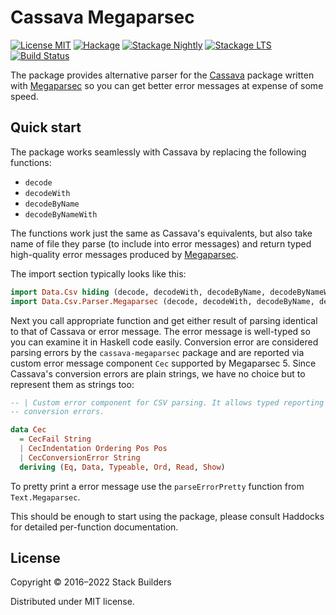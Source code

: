 # Cassava Megaparsec

[![License MIT](https://img.shields.io/badge/license-MIT-brightgreen.svg)](http://opensource.org/licenses/MIT)
[![Hackage](https://img.shields.io/hackage/v/cassava-megaparsec.svg?style=flat)](https://hackage.haskell.org/package/cassava-megaparsec)
[![Stackage Nightly](http://stackage.org/package/cassava-megaparsec/badge/nightly)](http://stackage.org/nightly/package/cassava-megaparsec)
[![Stackage LTS](http://stackage.org/package/cassava-megaparsec/badge/lts)](http://stackage.org/lts/package/cassava-megaparsec)
[![Build Status](https://travis-ci.org/stackbuilders/cassava-megaparsec.svg?branch=master)](https://travis-ci.org/stackbuilders/cassava-megaparsec)

The package provides alternative parser for the
[Cassava](https://hackage.haskell.org/package/cassava) package written with
[Megaparsec](https://hackage.haskell.org/package/megaparsec) so you can get
better error messages at expense of some speed.

## Quick start

The package works seamlessly with Cassava by replacing the following
functions:

* `decode`
* `decodeWith`
* `decodeByName`
* `decodeByNameWith`

The functions work just the same as Cassava's equivalents, but also take
name of file they parse (to include into error messages) and return typed
high-quality error messages produced by
[Megaparsec](https://hackage.haskell.org/package/megaparsec).

The import section typically looks like this:

```haskell
import Data.Csv hiding (decode, decodeWith, decodeByName, decodeByNameWith)
import Data.Csv.Parser.Megaparsec (decode, decodeWith, decodeByName, decodeByNameWith)
```

Next you call appropriate function and get either result of parsing
identical to that of Cassava or error message. The error message is
well-typed so you can examine it in Haskell code easily. Conversion error
are considered parsing errors by the `cassava-megaparsec` package and are
reported via custom error message component `Cec` supported by Megaparsec 5.
Since Cassava's conversion errors are plain strings, we have no choice but
to represent them as strings too:

```haskell
-- | Custom error component for CSV parsing. It allows typed reporting of
-- conversion errors.

data Cec
  = CecFail String
  | CecIndentation Ordering Pos Pos
  | CecConversionError String
  deriving (Eq, Data, Typeable, Ord, Read, Show)
```

To pretty print a error message use the `parseErrorPretty` function from
`Text.Megaparsec`.

This should be enough to start using the package, please consult Haddocks
for detailed per-function documentation.

## License

Copyright © 2016–2022 Stack Builders

Distributed under MIT license.
